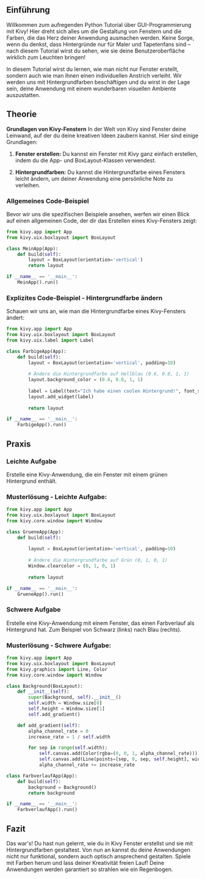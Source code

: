 ## Einführung
Willkommen zum aufregenden Python Tutorial über GUI-Programmierung mit Kivy! Hier dreht sich alles um die Gestaltung von Fenstern und die Farben, die das Herz deiner Anwendung ausmachen werden. Keine Sorge, wenn du denkst, dass Hintergründe nur für Maler und Tapetenfans sind – nach diesem Tutorial wirst du sehen, wie sie deine Benutzeroberfläche wirklich zum Leuchten bringen!

In diesem Tutorial wirst du lernen, wie man nicht nur Fenster erstellt, sondern auch wie man ihnen einen individuellen Anstrich verleiht. Wir werden uns mit Hintergrundfarben beschäftigen und du wirst in der Lage sein, deine Anwendung mit einem wunderbaren visuellen Ambiente auszustatten.

## Theorie
**Grundlagen von Kivy-Fenstern**
In der Welt von Kivy sind Fenster deine Leinwand, auf der du deine kreativen Ideen zaubern kannst. Hier sind einige Grundlagen:
1. **Fenster erstellen:** Du kannst ein Fenster mit Kivy ganz einfach erstellen, indem du die App- und BoxLayout-Klassen verwendest.

2. **Hintergrundfarben:** Du kannst die Hintergrundfarbe eines Fensters leicht ändern, um deiner Anwendung eine persönliche Note zu verleihen.

### Allgemeines Code-Beispiel
Bevor wir uns die spezifischen Beispiele ansehen, werfen wir einen Blick auf einen allgemeinen Code, der dir das Erstellen eines Kivy-Fensters zeigt:

```python
from kivy.app import App
from kivy.uix.boxlayout import BoxLayout

class MeinApp(App):
    def build(self):
        layout = BoxLayout(orientation='vertical')
        return layout

if __name__ == '__main__':
    MeinApp().run()
```
### Explizites Code-Beispiel - Hintergrundfarbe ändern
Schauen wir uns an, wie man die Hintergrundfarbe eines Kivy-Fensters ändert:

```python
from kivy.app import App
from kivy.uix.boxlayout import BoxLayout
from kivy.uix.label import Label

class FarbigeApp(App):
    def build(self):
        layout = BoxLayout(orientation='vertical', padding=10)
        
        # Ändere die Hintergrundfarbe auf Hellblau (0.6, 0.8, 1, 1)
        layout.background_color = (0.6, 0.8, 1, 1)
        
        label = Label(text="Ich habe einen coolen Hintergrund!", font_size=20)
        layout.add_widget(label)
        
        return layout

if __name__ == '__main__':
    FarbigeApp().run()
```
## Praxis
### Leichte Aufgabe
Erstelle eine Kivy-Anwendung, die ein Fenster mit einem grünen Hintergrund enthält.

### Musterlösung - Leichte Aufgabe:

```python
from kivy.app import App
from kivy.uix.boxlayout import BoxLayout
from kivy.core.window import Window

class GrueneApp(App):
    def build(self):
        
        layout = BoxLayout(orientation='vertical', padding=10)
        
        # Ändere die Hintergrundfarbe auf Grün (0, 1, 0, 1)
        Window.clearcolor = (0, 1, 0, 1)
        
        return layout

if __name__ == '__main__':
    GrueneApp().run()
```

### Schwere Aufgabe
Erstelle eine Kivy-Anwendung mit einem Fenster, das einen Farbverlauf als Hintergrund hat. Zum Beispiel von Schwarz (links) nach Blau (rechts).

### Musterlösung - Schwere Aufgabe:
```python
from kivy.app import App
from kivy.uix.boxlayout import BoxLayout
from kivy.graphics import Line, Color
from kivy.core.window import Window

class Background(BoxLayout):
    def __init__(self):
        super(Background, self).__init__()
        self.width = Window.size[0]
        self.height = Window.size[1]
        self.add_gradient()

    def add_gradient(self):
        alpha_channel_rate = 0
        increase_rate = 1 / self.width

        for sep in range(self.width):
            self.canvas.add(Color(rgba=(0, 0, 1, alpha_channel_rate)))
            self.canvas.add(Line(points=[sep, 0, sep, self.height], width=1))
            alpha_channel_rate += increase_rate

class FarbverlaufApp(App):
    def build(self):
        background = Background()
        return background

if __name__ == '__main__':
    FarbverlaufApp().run()
```

## Fazit
Das war's! Du hast nun gelernt, wie du in Kivy Fenster erstellst und sie mit Hintergrundfarben gestaltest. Von nun an kannst du deine Anwendungen nicht nur funktional, sondern auch optisch ansprechend gestalten. Spiele mit Farben herum und lass deiner Kreativität freien Lauf! Deine Anwendungen werden garantiert so strahlen wie ein Regenbogen.